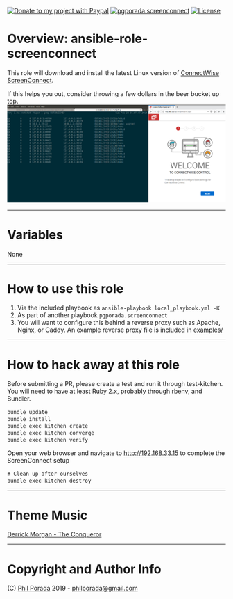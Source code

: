 [![Donate to my project with Paypal](https://img.shields.io/badge/paypal-donate-yellow.svg)](https://paypal.me/pgporada)
[![pgporada.screenconnect](https://img.shields.io/badge/role-pgporada.screenconnect-blue.svg)](https://galaxy.ansible.com/pgporada/screenconnect)
[![License](https://img.shields.io/badge/license-GPLv2-brightgreen.svg)](LICENSE)

# Overview: ansible-role-screenconnect
This role will download and install the latest Linux version of [ConnectWise ScreenConnect](https://www.connectwise.com/software/control/download).

If this helps you out, consider throwing a few dollars in the beer bucket up top.
![Working install of ScreenConnect behind an Apache reverse proxy](screenconnect.png)

- - - -
# Variables

None

- - - -
# How to use this role

1. Via the included playbook as `ansible-playbook local_playbook.yml -K`
1. As part of another playbook `pgporada.screenconnect`
1. You will want to configure this behind a reverse proxy such as Apache, Nginx, or Caddy. An example reverse proxy file is included in [examples/](examples/reverseproxy/)

- - - -
# How to hack away at this role
Before submitting a PR, please create a test and run it through test-kitchen. You will need to have at least Ruby 2.x, probably through rbenv, and Bundler.

    bundle update
    bundle install
    bundle exec kitchen create
    bundle exec kitchen converge
    bundle exec kitchen verify

Open your web browser and navigate to http://192.168.33.15 to complete the ScreenConnect setup

    # Clean up after ourselves
    bundle exec kitchen destroy

- - - -
# Theme Music
[Derrick Morgan - The Conqueror](https://www.youtube.com/watch?v=OVmuRgn0LRI)

- - - -
# Copyright and Author Info

(C) [Phil Porada](https://philporada.com) 2019 - philporada@gmail.com
